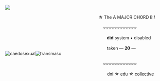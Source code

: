 ![](https://files.catbox.moe/e1wi31.png)

⠀　⠀　　　　　⠀　　　　　⠀　　　　　　　　**☆** The A MAJOR CHORD 𝄡 *!* 

　　　　　　　　　　　　　　　　　　　　　　　~~⌣⌣⌣⌣⌣⌣⌣⌣⌣⌣⌣⌣~~
      
⠀　⠀　　　　　⠀　　　　　⠀　　　　　　　　　　**did** system ▪ disabled

⠀　⠀　　　　　⠀　　　　　⠀　　　　　　　　　　taken — __20__ — ![caedosexual](https://i.postimg.cc/3rgqq6n5/caedsexual-20px-5-stripes.png)![transmasc](https://i.postimg.cc/hG2Vg52w/transmasculine-7-stripes-20-px.png)

　　　　　　　　　　　　　　　　　　　　　　　~~⌣⌣⌣⌣⌣⌣⌣⌣⌣⌣⌣⌣~~
      
　　　　　　　　　　　　　　　　　　　　　　　　[dni](https://rentry.co/carnivorehusband) ☆ [edu](https://rentry.co/DID-Research) ☆ [collective](https://pronouns.cc/@a-major-chord-sys)

